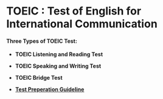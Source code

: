 # **TOEIC : Test of English for International Communication**

#### **Three Types of TOEIC Test:**
* **TOEIC Listening and Reading Test**
* **TOEIC Speaking and Writing Test**
* **TOEIC Bridge Test**

* **[Test Preperation Guideline](https://www.ets.org/toeic/test-takers/prepare.html)**